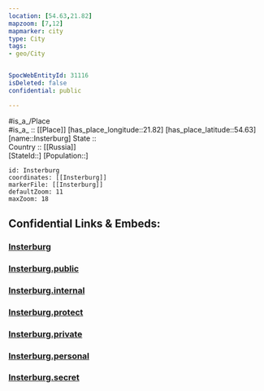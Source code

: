 ```yaml
---
location: [54.63,21.82] 
mapzoom: [7,12] 
mapmarker: city 
type: City
tags:
- geo/City


SpocWebEntityId: 31116
isDeleted: false
confidential: public

---
```

#is_a_/Place  
#is_a_ :: [[Place]] 
[has_place_longitude::21.82] 
[has_place_latitude::54.63] 
[name::Insterburg] 
State ::  
Country :: [[Russia]]  
[StateId::] 
[Population::] 



```leaflet
id: Insterburg
coordinates: [[Insterburg]] 
markerFile: [[Insterburg]] 
defaultZoom: 11 
maxZoom: 18
```


## Confidential Links & Embeds: 

### [Insterburg](/_Standards/Earth/Continent/Europe/Europe~East/Russia/Russia~NorthWest/Kaliningrad~Oblast/City/Insterburg.md) 

### [Insterburg.public](/_public/Earth/Continent/Europe/Europe~East/Russia/Russia~NorthWest/Kaliningrad~Oblast/City/Insterburg.public.md) 

### [Insterburg.internal](/_internal/Earth/Continent/Europe/Europe~East/Russia/Russia~NorthWest/Kaliningrad~Oblast/City/Insterburg.internal.md) 

### [Insterburg.protect](/_protect/Earth/Continent/Europe/Europe~East/Russia/Russia~NorthWest/Kaliningrad~Oblast/City/Insterburg.protect.md) 

### [Insterburg.private](/_private/Earth/Continent/Europe/Europe~East/Russia/Russia~NorthWest/Kaliningrad~Oblast/City/Insterburg.private.md) 

### [Insterburg.personal](/_personal/Earth/Continent/Europe/Europe~East/Russia/Russia~NorthWest/Kaliningrad~Oblast/City/Insterburg.personal.md) 

### [Insterburg.secret](/_secret/Earth/Continent/Europe/Europe~East/Russia/Russia~NorthWest/Kaliningrad~Oblast/City/Insterburg.secret.md)


